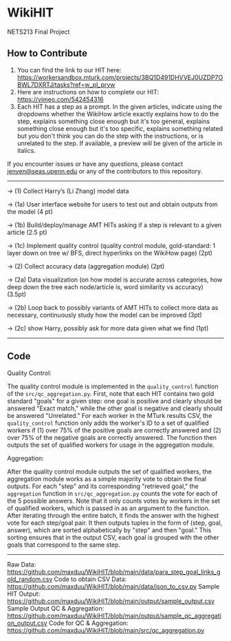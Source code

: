 # WikiHIT
NETS213 Final Project

## How to Contribute
1. You can find the link to our HIT here: https://workersandbox.mturk.com/projects/3BQ1D491DHVVEJ0UZDP7OBWL7DXRTJ/tasks?ref=w_pl_prvw 
2. Here are instructions on how to complete our HIT: https://vimeo.com/542454316
3. Each HIT has a step as a prompt. In the given articles, indicate using the dropdowns whether the WikiHow article exactly explains how to do the step, explains something close enough but it's too general, explains something close enough but it's too specific, explains something related but you don't think you can do the step with the instructions, or is unrelated to the step. If available, a preview will be given of the article in italics.

If you encounter issues or have any questions, please contact jenyen@seas.upenn.edu or any of the contributors to this repository.

------ 
→ (1) Collect Harry’s (Li Zhang) model data 

  → (1a) User interface website for users to test out and obtain outputs from the model (4 pt)
  
  → (1b) Build/deploy/manage AMT HITs asking if a step is relevant to a given article (2.5 pt) 
  
  → (1c) Implement quality control (quality control module, gold-standard: 1 layer down on tree w/ BFS,     direct hyperlinks on the WikiHow page) (2pt)
      
→ (2) Collect accuracy data (aggregation module) (2pt)

   → (2a) Data visualization (on how model is accurate across categories, how deep down the tree each          node/article is, word similarity vs accuracy) (3.5pt)
    
   → (2b) Loop back to possibly variants of AMT HITs to collect more data as necessary, continuously study how the model can be improved (3pt)
   
   → (2c) show Harry, possibly ask for more data given what we find (1pt)

------ 
## Code
Quality Control:

The quality control module is implemented in the `quality_control` function of the `src/qc_aggregation.py`. First, note that each HIT contains two gold standard "goals" for a given step: one goal is positive and clearly should be answered "Exact match," while the other goal is negative and clearly should be answered "Unrelated." For each worker in the MTurk results CSV, the `quality_control` function only adds the worker's ID to a set of qualified workers if (1) over 75% of the positive goals are correctly answered and (2) over 75% of the negative goals are correctly answered. The function then outputs the set of qualified workers for usage in the aggregation module.


Aggregation:

After the quality control module outputs the set of qualified workers, the aggregation module works as a simple majority vote to obtain the final outputs. For each "step" and its corresponding "retrieved goal," the `aggregation` function in `src/qc_aggregation.py` counts the vote for each of the 5 possible answers. Note that it only counts votes by workers in the set of qualified workers, which is passed in as an argument to the function. After iterating through the entire batch, it finds the answer with the highest vote for each step/goal pair. It then outputs tuples in the form of (step, goal, answer), which are sorted alphabetically by "step" and then "goal." This sorting ensures that in the output CSV, each goal is grouped with the other goals that correspond to the same step.

------
Raw Data: https://github.com/maxduu/WikiHIT/blob/main/data/para_step_goal_links_gold_random.csv
Code to obtain CSV Data: https://github.com/maxduu/WikiHIT/blob/main/data/json_to_csv.py
Sample HIT Output: https://github.com/maxduu/WikiHIT/blob/main/output/sample_output.csv
Sample Output QC & Aggregation: https://github.com/maxduu/WikiHIT/blob/main/output/sample_qc_aggregation_output.csv
Code for QC & Aggregation: https://github.com/maxduu/WikiHIT/blob/main/src/qc_aggregation.py
